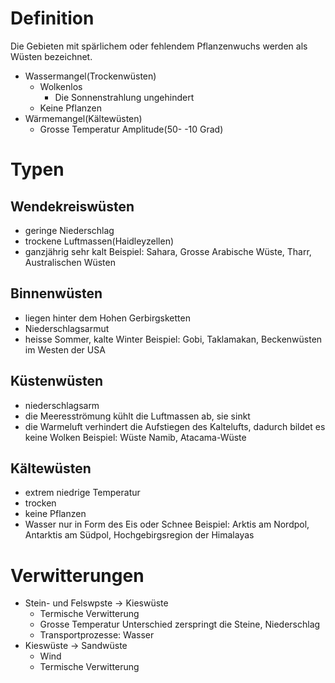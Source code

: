 # Definition
Die Gebieten mit spärlichem oder fehlendem Pflanzenwuchs werden als Wüsten bezeichnet.
- Wassermangel(Trockenwüsten)
	- Wolkenlos
		- Die Sonnenstrahlung ungehindert
	- Keine Pflanzen
- Wärmemangel(Kältewüsten)
	- Grosse Temperatur Amplitude(50- -10 Grad)

# Typen

## Wendekreiswüsten
- geringe Niederschlag
- trockene Luftmassen(Haidleyzellen)
- ganzjährig sehr kalt
Beispiel: Sahara, Grosse Arabische Wüste, Tharr, Australischen Wüsten

## Binnenwüsten
- liegen hinter dem Hohen Gerbirgsketten
- Niederschlagsarmut
- heisse Sommer, kalte Winter
Beispiel: Gobi, Taklamakan, Beckenwüsten im Westen der USA

## Küstenwüsten
- niederschlagsarm
- die Meeresströmung kühlt die Luftmassen ab, sie sinkt
- die Warmeluft verhindert die Aufstiegen des Kaltelufts, dadurch bildet es keine Wolken
Beispiel: Wüste Namib, Atacama-Wüste

## Kältewüsten
- extrem niedrige Temperatur
- trocken
- keine Pflanzen
- Wasser nur in Form des Eis oder Schnee
Beispiel: Arktis am Nordpol, Antarktis am Südpol, Hochgebirgsregion der Himalayas


# Verwitterungen

- Stein- und Felswpste -> Kieswüste
	- Termische Verwitterung
	- Grosse Temperatur Unterschied zerspringt die Steine, Niederschlag
	- Transportprozesse: Wasser
- Kieswüste -> Sandwüste
	- Wind
	- Termische Verwitterung